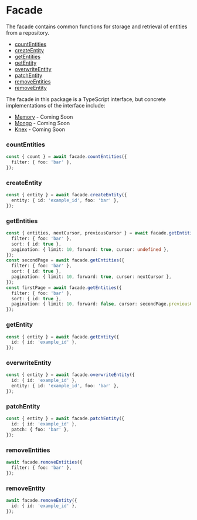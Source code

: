 # Facade

The facade contains common functions for storage and retrieval of entities from a repository.

- [countEntities](#countentities)
- [createEntity](#createentity)
- [getEntities](#getentities)
- [getEntity](#getentity)
- [overwriteEntity](#overwriteentity)
- [patchEntity](#patchentity)
- [removeEntities](#removeentities)
- [removeEntity](#removeentity)

The facade in this package is a TypeScript interface, but concrete implementations of the interface include:

- [Memory](https://github.com/js-entity-repos/memory) - Coming Soon
- [Mongo](https://github.com/js-entity-repos/memory) - Coming Soon
- [Knex](https://github.com/js-entity-repos/memory) - Coming Soon

### countEntities
```ts
const { count } = await facade.countEntities({
  filter: { foo: 'bar' },
});
```

### createEntity
```ts
const { entity } = await facade.createEntity({
  entity: { id: 'example_id', foo: 'bar' },
});
```

### getEntities
```ts
const { entities, nextCursor, previousCursor } = await facade.getEntities({
  filter: { foo: 'bar' },
  sort: { id: true },
  pagination: { limit: 10, forward: true, cursor: undefined },
});
const secondPage = await facade.getEntities({
  filter: { foo: 'bar' },
  sort: { id: true },
  pagination: { limit: 10, forward: true, cursor: nextCursor },
});
const firstPage = await facade.getEntities({
  filter: { foo: 'bar' },
  sort: { id: true },
  pagination: { limit: 10, forward: false, cursor: secondPage.previousCursor },
});
```

### getEntity
```ts
const { entity } = await facade.getEntity({
  id: { id: 'example_id' },
});
```

### overwriteEntity
```ts
const { entity } = await facade.overwriteEntity({
  id: { id: 'example_id' },
  entity: { id: 'example_id', foo: 'bar' },
});
```

### patchEntity
```ts
const { entity } = await facade.patchEntity({
  id: { id: 'example_id' },
  patch: { foo: 'bar' },
});
```

### removeEntities
```ts
await facade.removeEntities({
  filter: { foo: 'bar' },
});
```

### removeEntity
```ts
await facade.removeEntity({
  id: { id: 'example_id' },
});
```
